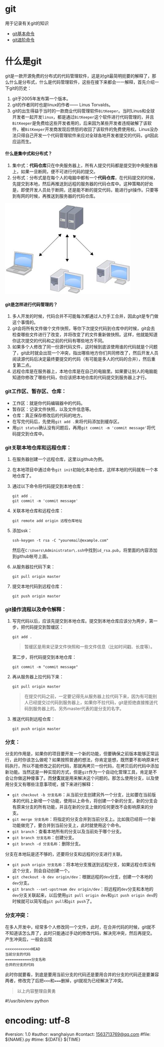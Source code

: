 # git
用于记录有关git的知识
- [git基本命令](git_base.md)
- [git进阶命令](git_upper.md)

# 什么是git

git是一款开源免费的分布式的代码管理软件，这是对git最简明扼要的解释了，那么什么是分布式，什么是代码管理软件，这些在接下来都会一一解释，首先介绍一下git的历史：

1. git于2005年发布第一个版本。
2. git的作者同时也是linux的作者—— Linus Torvalds。
3. git的出生得益于当时的一款商业代码管理软件`BitKeeper`。当时Linus和全球开发者一起开发`linux`，都是通过`BitKeeper`这个软件进行代码管理的，并且`BitKeeper`是免费给这些开发者用的，后来因为某些开发者违规破解了该软件，被`BitKeeper`开发商发现后愤怒的收回了该软件的免费使用权。Linus没办法只得自己开发一个代码管理软件来应对全球各地开发者提交的代码，git因此应运而生。

#### 什么是集中式和分布式？

1. 集中式：**代码仓库**只在中央服务器上，所有人提交代码都是提交到中央服务器上，如果一旦断网，便不可进行代码的提交。
2. 分布式：分布式是在每个人的电脑中都有一个**代码仓库**，在代码提交的时候，先提交到本地，然后再推送到远程的服务器的代码仓库中。这种策略的好处是，即使开发人员处于断网，还是能不断的提交代码，能进行git操作。只要等到有网的时候，再推送到服务器的代码仓库。

![img](images/集中式.jpg)

#### git是怎样进行代码管理的？

1. 多人开发的时候，代码合并不可能每次都通过人力手工合并，因此git是专门做这个事情的。
2. git会将所有文件做个文件快照，等你下次提交代码到仓库中的时候，git会去检查哪些文件进行了改变，并将改变了的文件重新做快照。这样，他就能知道你这次提交的代码和之前的代码有哪些地方不同。
3. 如果多个人修改了同一份源代码文件，这时候到底该使用谁的代码就是个问题了，git此时就会出现一个冲突，指出哪些地方你们共同修改了，然后开发人员阅读源代码后决定最终要提交的代码（有可能是多人的代码的合并），然后重复第二点。
4. 远程仓库是在服务器上，本地仓库是在自己的电脑里。如果要让别人的电脑能知道你修改了哪些代码，你应该把本地仓库的代码提交到服务器上才行。

### git工作区、暂存区、仓库：

- 工作区：就是你代码编辑器中的代码。
- 暂存区：记录文件快照，以及文件信息等。
- 仓库：真正保存修改后的代码的地方。
- 在写完代码后，先使用`git add .`来将代码添加到缓存区。
- 用`git status`确认没有问题后，再用`git commit -m 'commit message'`将代码提交到仓库中。

### git关联本地仓库和远程仓库：

1. 在服务器创建一个远程仓库，这里以github为例。

2. 在本地项目中通过命令`git init`初始化本地仓库，这样本地的代码就有一个本地仓库了。

3. 通过以下命令将代码提交到本地仓库：

   ```
   git add .
   git commit -m 'commit message'

   ```

4. 关联本地仓库和远程仓库：

   ```
   git remote add origin 远程仓库地址

   ```

5. 添加ssk：

   ```
   ssh-keygen -t rsa -C "youremail@example.com"

   ```

   然后在`C:\Users\Administrator\.ssh`中找到`id_rsa.pub`，将里面的内容添加到github帐号上面。

6. 从服务器拉代码下来：

   ```
   git pull origin master

   ```

7. 提交本地代码到远程仓库：

   ```
   git push origin master

   ```

### git操作流程以及命令解释：

1. 写完代码以后，应该先提交到本地仓库。提交到本地仓库应该分为两步，第一步，把代码提交到暂缓区：

   ```
   git add .

   ```

   > 暂缓区是用来记录文件快照和一些文件信息（比如时间戳、长度等）。

   第二步，将代码提交到本地仓库：

   ```
   git commit -m "commit message"

   ```

2. 再从服务器上拉代码下来：

   ```
   git pull origin master

   ```

   > 在提交代码之前，一定要记得先从服务器上拉代码下来，因为有可能别人已经提交过代码到服务器上，如果你不拉代码，git是拒绝直接推送代码到服务器上的。另外master代表的是分支的名字。

3. 推送代码到远程仓库：

   ```
   git push origin master

   ```

### 分支：

分支的作用是，如果你的项目要开发一个新的功能，但要确保之前版本能够正常运行，此时你该怎么做呢？如果按照普通的想法，你肯定是想，既然要不影响原来代码执行，所以不能修改之前的代码，那就再拷贝一份代码，在拷贝后的代码中添加新功能。当然这是一种实现的方式，但是`git`作为一个自动化管理工具，肯定是不会让你做这种傻事了。而**分支**就是用来解决这个问题的。那怎么使用分支，以及使用分支又有哪些注意事项呢，接下来进行解释：

- `git checkout -b 分支名称`：从当前分支创建另外一个分支，比如要在当前版本的代码上新增一个功能，使用以上命令，将创建一个新的分支，新的分支会有原来分支的所有功能，并且在新的分支上做的任何更改不会影响原来的分支。
- `git merge 分支名称`：将指定的分支合并到当前分支上。比如我已经将一个新功能做完了，要合并到当前分支上，此时就使用这个命令。
- `git branch`：查看本地所有的分支以及当前处于哪个分支。
- `git branch 分支名称`：创建分支。
- `git branch -d 分支名称`：删除分支。

分支在本地玩是还不够的，还要将分支和远程的分支进行关联。

- `git push origin 分支名称`：将本地分支推送到远程分支，如果远程仓库没有这个分支，则会自动创建一个。
- `git checkout -b dev origin/dev`：根据远程的`dev`分支，创建一个本地的`dev`分支。
- `git branch --set-upstream dev origin/dev`：将远程的`dev`分支和本地的`dev`分支关联起来，以后使用`git pull origin dev`和`git push origin dev`的时候就可以简写成`git pull`和`git push`了。

### 分支冲突：

在多人开发中，经常多个人修改同一个文件，此时，在合并代码的时候，git就不不知道该怎么弄了，此时只能通过手动的修改代码，解决完冲突，然后再提交。 产生冲突后，一般会出现

```
<<<<<<<<<<<<HEAD
当前分支的代码
============分支名称
合并的分支的代码

```

此时你就要看，到底是要用当前分支的代码还是要用合并的分支的代码还是要兼容两者，修改完了后把`<<<`和`===`删掉，git就视为已经解决了冲突。
> 以上内容整理自黄勇




#!/usr/bin/env python
# encoding: utf-8

#version: 1.0
#author: wanghaiyun
#contact: 1563713769@qq.com
#file: ${NAME}.py
#time: ${DATE} ${TIME}











